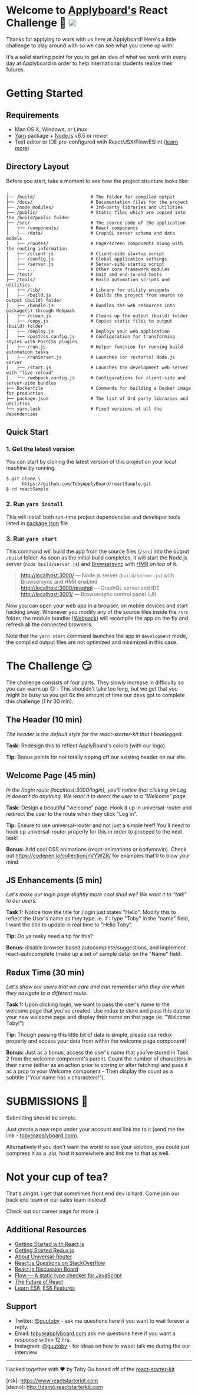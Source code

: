# Welcome to [Applyboard's](http://applyboard.com/) React Challenge 😬 <a href="https://twitter.com/applyboard"><img src="https://img.shields.io/twitter/follow/applyboard.svg?style=social&label=Follow" height="20"></a>

Thanks for applying to work with us here at Applyboard! Here's a little challenge to play around with so we can see what you come up with! 

It's a solid starting point for you to get an idea of what we work with every day at Applyboard in order to help international students realize their futures.


# Getting Started

## Requirements

  * Mac OS X, Windows, or Linux
  * [Yarn](https://yarnpkg.com/) package + [Node.js](https://nodejs.org/) v6.5 or newer
  * Text editor or IDE pre-configured with React/JSX/Flow/ESlint ([learn more](./how-to-configure-text-editors.md))

## Directory Layout

Before you start, take a moment to see how the project structure looks like:

```
.
├── /build/                     # The folder for compiled output
├── /docs/                      # Documentation files for the project
├── /node_modules/              # 3rd-party libraries and utilities
├── /public/                    # Static files which are copied into the /build/public folder
├── /src/                       # The source code of the application
│   ├── /components/            # React components
│   ├── /data/                  # GraphQL server schema and data models
│   ├── /routes/                # Page/screen components along with the routing information
│   ├── /client.js              # Client-side startup script
│   ├── /config.js              # Global application settings
│   ├── /server.js              # Server-side startup script
│   └── ...                     # Other core framework modules
├── /test/                      # Unit and end-to-end tests
├── /tools/                     # Build automation scripts and utilities
│   ├── /lib/                   # Library for utility snippets
│   ├── /build.js               # Builds the project from source to output (build) folder
│   ├── /bundle.js              # Bundles the web resources into package(s) through Webpack
│   ├── /clean.js               # Cleans up the output (build) folder
│   ├── /copy.js                # Copies static files to output (build) folder
│   ├── /deploy.js              # Deploys your web application
│   ├── /postcss.config.js      # Configuration for transforming styles with PostCSS plugins
│   ├── /run.js                 # Helper function for running build automation tasks
│   ├── /runServer.js           # Launches (or restarts) Node.js server
│   ├── /start.js               # Launches the development web server with "live reload"
│   └── /webpack.config.js      # Configurations for client-side and server-side bundles
├── Dockerfile                  # Commands for building a Docker image for production
├── package.json                # The list of 3rd party libraries and utilities
└── yarn.lock                   # Fixed versions of all the dependencies
```

## Quick Start

### 1. Get the latest version

You can start by cloning the latest version of this project on your
local machine by running:

```shell
$ git clone \
      https://github.com/TobyApplyBoard/reactSample.git
$ cd reactSample
```


### 2. Run `yarn install`

This will install both run-time project dependencies and developer tools listed
in [package.json](../package.json) file.

### 3. Run `yarn start`

This command will build the app from the source files (`/src`) into the output
`/build` folder. As soon as the initial build completes, it will start the
Node.js server (`node build/server.js`) and [Browsersync](https://browsersync.io/)
with [HMR](https://webpack.github.io/docs/hot-module-replacement) on top of it.

> [http://localhost:3000/](http://localhost:3000/) — Node.js server (`build/server.js`)
  with Browsersync and HMR enabled<br>
> [http://localhost:3000/graphql](http://localhost:3000/graphql) — GraphQL server and IDE<br>
> [http://localhost:3001/](http://localhost:3001/) — Browsersync control panel (UI)

Now you can open your web app in a browser, on mobile devices and start
hacking away. Whenever you modify any of the source files inside the `/src` folder,
the module bundler ([Webpack](http://webpack.github.io/)) will recompile the
app on the fly and refresh all the connected browsers.

Note that the `yarn start` command launches the app in `development` mode,
the compiled output files are not optimized and minimized in this case.


# The Challenge 😏

The challenge consists of four parts. They slowly increase in difficulty so you can warm up 😊 - This shouldn't take too long, but we get that you might be busy so you get 6x the amount of time our devs got to complete this challenge (1 hr 30 min).

## The Header (10 min)
<i>The header is the default style for the react-starter-kit that I bootlegged.</i>

**Task:**
Redesign this to reflect ApplyBoard's colors (with our logo). 

**Tip:** Bonus points for not totally ripping off our existing header on our site.

## Welcome Page (45 min)
<i>In the /login route (localhost:3000/login), you'll notice that clicking on Log in doesn't do anything. We want it to direct the user to a "Welcome" page.</i>

**Task:** Design a beautiful "welcome" page. Hook it up in universal-router and redirect the user to the route when they click "Log in". 

**Tip:** Ensure to use universal-router and not just a simple href! You'll need to hook up universal-router properly for this in order to proceed to the next task!

**Bonus:**
Add cool CSS animations (react-animations or bodymovin). Check out https://codepen.io/collection/nVYWZR/ for examples that'll to blow your mind


## JS Enhancements (5 min)
<i>Let's make our login page slightly more cool shall we? We want it to "talk" to our users.</i>

**Task 1:** Notice how the title for /login just states "Hello". Modify this to reflect the User's name as they type. ie. if I type "Toby" in the "name" field, I want the title to update in real time to "Hello Toby".

**Tip:** Do ya really need a tip for this?

**Bonus:** disable browser based autocomplete/suggestions, and implement react-autocomplete (make up a set of sample data) on the "Name" field.

## Redux Time (30 min)
<i>  Let's show our users that we care and can remember who they are when they navigate to a different route.</i>

**Task 1:** Upon clicking login, we want to pass the user's name to the welcome page that you've created. Use redux to store and pass this data to your new welcome page and display their name on that page (ie. "Welcome Toby!")

**Tip:** Though passing this little bit of data is simple, please use redux properly and access your data from within the welcome page component!

**Bonus:** Just as a bonus, access the user's name that you've stored in Task 2 from the welcome component's parent. Count the number of characters in their name (either as an action prior to storing or after fetching) and pass it as a prop to your Welcome component - Then display the count as a subtitle ("Your name has x characters!").
 
# SUBMISSIONS 🏁
Submitting should be simple. 

Just create a new repo under your account and link me to it (send me the link - toby@applyboard.com).

Alternatively if you don't want the world to see your solution, you could just compress it as a .zip, host it somewhere and link me to that as well.


# Not your cup of tea?

That's alright. I get that sometimes front end dev is hard. Come join our back end team or our sales team instead!

Check out our career page for more :)


## Additional Resources

  * [Getting Started with React.js](http://facebook.github.io/react/)
  * [Getting Started Redux.js](http://redux.js.org/)
  * [About Universal-Router](https://github.com/kriasoft/universal-router)
  * [React.js Questions on StackOverflow](http://stackoverflow.com/questions/tagged/reactjs)
  * [React.js Discussion Board](https://discuss.reactjs.org/)
  * [Flow — A static type checker for JavaScript](http://flowtype.org/)
  * [The Future of React](https://github.com/reactjs/react-future)
  * [Learn ES6](https://babeljs.io/docs/learn-es6/), [ES6 Features](https://github.com/lukehoban/es6features#readme)




## Support
  * Twitter: [@guutoby](twitter.com/guutoby) - ask me questions here if you want to wait forever a reply.
  * Email: toby@applyboard.com ask me questions here if you want a response within 12 hrs.
  * Instagram: [@guutoby](https://instagram.com/guutoby) - for ideas on how to sweet talk me during the our interview
  




---
Hacked together with ♥ by Toby Gu based off of the [react-starter-kit](https://github.com/kriasoft/react-starter-kit)

\[rsk]: https://www.reactstarterkit.com 
<br>
\[demo]: http://demo.reactstarterkit.com
<br>

